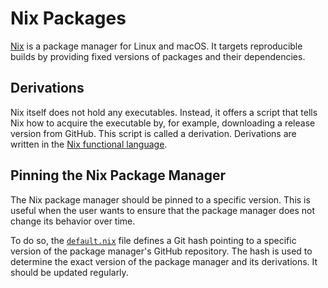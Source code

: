 # Nix Packages

[Nix] is a package manager for Linux and macOS. It targets reproducible builds by providing fixed versions of packages and their dependencies.

## Derivations

Nix itself does not hold any executables. Instead, it offers a script that tells Nix how to acquire the executable by, for example, downloading a release version from GitHub. This script is called a derivation. Derivations are written in the [Nix functional language].

## Pinning the Nix Package Manager

The Nix package manager should be pinned to a specific version. This is useful when the user wants to ensure that the package manager does not change its behavior over time.

To do so, the [`default.nix`] file defines a Git hash pointing to a specific version of the package manager's GitHub repository. The hash is used to determine the exact version of the package manager and its derivations. It should be updated regularly.

[Nix]: https://nixos.org/
[Nix functional language]: https://nix.dev/tutorials/nix-language
[Nix package manager]: https://github.com/NixOS/nixpkgs
[Overlays]: https://nixos.wiki/wiki/Overlays
[`default.nix`]: ./default.nix
